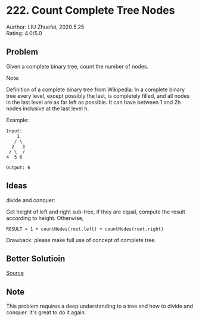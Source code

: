 # 222. Count Complete Tree Nodes

Aurthor: LIU Zhuofei, 2020.5.25  
Rating: 4.0/5.0

## Problem

Given a complete binary tree, count the number of nodes.

Note:

Definition of a complete binary tree from Wikipedia:
In a complete binary tree every level, except possibly the last, is completely filled, and all nodes in the last level are as far left as possible. It can have between 1 and 2h nodes inclusive at the last level h.

Example:
```
Input: 
    1
   / \
  2   3
 / \  /
4  5 6

Output: 6
```

## Ideas

divide and conquer:

Get height of left and right sub-tree, if they are equal, compute the result according to height. Otherwise, 
```
RESULT = 1 + countNodes(root.left) + countNodes(root.right)
```

Drawback: please make full use of concept of complete tree.

## Better Solutioin

[Source](https://leetcode.com/problems/count-complete-tree-nodes/discuss/61958/Concise-Java-solutions-O(log(n)2))

## Note

This problem requires a deep understanding to a tree and how to divide and conquer. It's great to do it again.